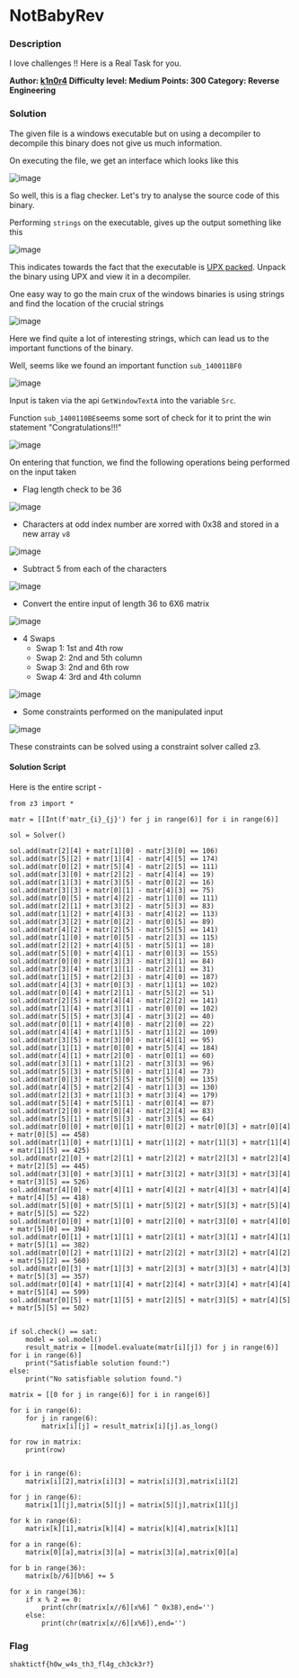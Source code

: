 # NotBabyRev

### Description

I love challenges !!
Here is a Real Task for you.


**Author: [k1n0r4](https://twitter.com/k1n0r4)
Difficulty level: Medium
Points: 300
Category: Reverse Engineering**

###  Solution

The given file is a windows executable but on using a decompiler to decompile this binary does not give us much information. 

On executing the file, we get an interface which looks like this

![image](https://imgur.com/A4zJ38O.png)

So well, this is a flag checker. Let's try to analyse the source code of this binary.

Performing `strings` on the executable, gives up the output something like this

![image](https://imgur.com/Xu9CjBE.png)

This indicates towards the fact that the executable is [UPX packed](https://github.com/upx/upx). Unpack the binary using UPX and view it in a decompiler.

One easy way to go the main crux of the windows binaries is using strings and find the location of the crucial strings

![image](https://imgur.com/nbOUZaQ.png)

Here we find quite a lot of interesting strings, which can lead us to the important functions of the binary.

Well, seems like we found an important function `sub_140011BF0`

![image](https://imgur.com/6Lk4C5j.png)

Input is taken via the api `GetWindowTextA` into the variable `Src`.

Function `sub_1400110BE`seems some sort of check for it to print the win statement "Congratulations!!!"


![image](https://imgur.com/F3n8t9d.png)

On entering that function, we find the following operations being performed on the input taken

- Flag length check to be 36

![image](https://imgur.com/jCJFdbT.png)

- Characters at odd index number are xorred with 0x38 and stored in a new array `v8`

![image](https://imgur.com/JPRUWq8.png)

- Subtract 5 from each of the characters

![image](https://imgur.com/gpXVYSI.png)


- Convert the entire input of length 36 to 6X6 matrix

![image](https://imgur.com/H16pRvy.png)

- 4 Swaps
    - Swap 1: 1st and 4th row
    - Swap 2: 2nd and 5th column
    - Swap 3: 2nd and 6th row
    - Swap 4: 3rd and 4th column

![image](https://imgur.com/r2y90H0.png)

- Some constraints performed on the manipulated input

![image](https://imgur.com/Ju5Otos.png)




These constraints can be solved using a constraint solver called z3.

#### Solution Script



Here is the entire script - 



```python!
from z3 import *

matr = [[Int(f'matr_{i}_{j}') for j in range(6)] for i in range(6)]

sol = Solver()

sol.add(matr[2][4] + matr[1][0] - matr[3][0] == 106)
sol.add(matr[5][2] + matr[1][4] - matr[4][5] == 174) 
sol.add(matr[0][2] + matr[5][4] - matr[2][5] == 111) 
sol.add(matr[3][0] + matr[2][2] - matr[4][4] == 19) 
sol.add(matr[1][3] + matr[3][5] - matr[0][2] == 16) 
sol.add(matr[3][3] + matr[0][1] - matr[4][3] == 75) 
sol.add(matr[0][5] + matr[4][2] - matr[1][0] == 111) 
sol.add(matr[2][1] + matr[3][2] - matr[5][3] == 83) 
sol.add(matr[1][2] + matr[4][3] - matr[4][2] == 113) 
sol.add(matr[3][2] + matr[0][2] - matr[0][5] == 89) 
sol.add(matr[4][2] + matr[2][5] - matr[5][5] == 141) 
sol.add(matr[1][0] + matr[0][5] - matr[2][3] == 115) 
sol.add(matr[2][2] + matr[4][5] - matr[5][1] == 18) 
sol.add(matr[5][0] + matr[4][1] - matr[0][3] == 155) 
sol.add(matr[0][0] + matr[3][3] - matr[3][1] == 84) 
sol.add(matr[3][4] + matr[1][1] - matr[2][1] == 31) 
sol.add(matr[1][5] + matr[2][3] - matr[4][0] == 187) 
sol.add(matr[4][3] + matr[0][3] - matr[1][1] == 102) 
sol.add(matr[0][4] + matr[2][1] - matr[5][2] == 51) 
sol.add(matr[2][5] + matr[4][4] - matr[2][2] == 141) 
sol.add(matr[1][4] + matr[3][1] - matr[0][0] == 102) 
sol.add(matr[5][5] + matr[3][4] - matr[3][2] == 40) 
sol.add(matr[0][1] + matr[4][0] - matr[2][0] == 22) 
sol.add(matr[4][4] + matr[1][5] - matr[1][2] == 109) 
sol.add(matr[3][5] + matr[3][0] - matr[4][1] == 95) 
sol.add(matr[1][1] + matr[0][0] + matr[5][4] == 184) 
sol.add(matr[4][1] + matr[2][0] - matr[0][1] == 60) 
sol.add(matr[3][1] + matr[1][2] - matr[3][3] == 96) 
sol.add(matr[5][3] + matr[5][0] - matr[1][4] == 73) 
sol.add(matr[0][3] + matr[5][5] + matr[5][0] == 135) 
sol.add(matr[4][5] + matr[2][4] - matr[1][3] == 130) 
sol.add(matr[2][3] + matr[1][3] + matr[3][4] == 179) 
sol.add(matr[5][4] + matr[5][1] - matr[0][4] == 87) 
sol.add(matr[2][0] + matr[0][4] - matr[2][4] == 83) 
sol.add(matr[5][1] + matr[5][3] - matr[3][5] == 64) 
sol.add(matr[0][0] + matr[0][1] + matr[0][2] + matr[0][3] + matr[0][4] + matr[0][5] == 458) 
sol.add(matr[1][0] + matr[1][1] + matr[1][2] + matr[1][3] + matr[1][4] + matr[1][5] == 425)
sol.add(matr[2][0] + matr[2][1] + matr[2][2] + matr[2][3] + matr[2][4] + matr[2][5] == 445)
sol.add(matr[3][0] + matr[3][1] + matr[3][2] + matr[3][3] + matr[3][4] + matr[3][5] == 526)
sol.add(matr[4][0] + matr[4][1] + matr[4][2] + matr[4][3] + matr[4][4] + matr[4][5] == 418)
sol.add(matr[5][0] + matr[5][1] + matr[5][2] + matr[5][3] + matr[5][4] + matr[5][5] == 522)
sol.add(matr[0][0] + matr[1][0] + matr[2][0] + matr[3][0] + matr[4][0] + matr[5][0] == 394)
sol.add(matr[0][1] + matr[1][1] + matr[2][1] + matr[3][1] + matr[4][1] + matr[5][1] == 382)
sol.add(matr[0][2] + matr[1][2] + matr[2][2] + matr[3][2] + matr[4][2] + matr[5][2] == 560)    
sol.add(matr[0][3] + matr[1][3] + matr[2][3] + matr[3][3] + matr[4][3] + matr[5][3] == 357)
sol.add(matr[0][4] + matr[1][4] + matr[2][4] + matr[3][4] + matr[4][4] + matr[5][4] == 599)
sol.add(matr[0][5] + matr[1][5] + matr[2][5] + matr[3][5] + matr[4][5] + matr[5][5] == 502)


if sol.check() == sat:
    model = sol.model()
    result_matrix = [[model.evaluate(matr[i][j]) for j in range(6)] for i in range(6)]
    print("Satisfiable solution found:")
else:
    print("No satisfiable solution found.")

matrix = [[0 for j in range(6)] for i in range(6)]

for i in range(6):
    for j in range(6):
        matrix[i][j] = result_matrix[i][j].as_long()

for row in matrix:
    print(row)


for i in range(6):
    matrix[i][2],matrix[i][3] = matrix[i][3],matrix[i][2]

for j in range(6):
    matrix[1][j],matrix[5][j] = matrix[5][j],matrix[1][j]

for k in range(6):
    matrix[k][1],matrix[k][4] = matrix[k][4],matrix[k][1]

for a in range(6):
    matrix[0][a],matrix[3][a] = matrix[3][a],matrix[0][a]

for b in range(36):
    matrix[b//6][b%6] += 5

for x in range(36):
    if x % 2 == 0:
        print(chr(matrix[x//6][x%6] ^ 0x38),end='')
    else:
        print(chr(matrix[x//6][x%6]),end='')

```

### Flag

`shaktictf{h0w_w4s_th3_fl4g_ch3ck3r?}`

